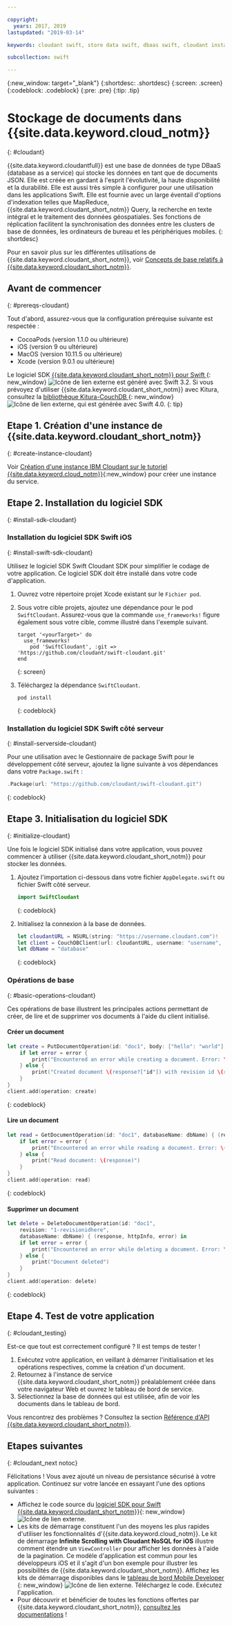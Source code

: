 ```yaml
---

copyright:
  years: 2017, 2019
lastupdated: "2019-03-14"

keywords: cloudant swift, store data swift, dbaas swift, cloudant instance swift, initialize sdk swift, create document swift, read document swift, delete document swift

subcollection: swift

---
```


{:new_window: target="_blank"}
{:shortdesc: .shortdesc}
{:screen: .screen}
{:codeblock: .codeblock}
{:pre: .pre}
{:tip: .tip}

# Stockage de documents dans {{site.data.keyword.cloud_notm}}
{: #cloudant}

{{site.data.keyword.cloudantfull}} est une base de données de type DBaaS (database as a service) qui stocke les données en tant que de documents JSON. Elle est créée en gardant à l'esprit l'évolutivité, la haute disponibilité et la durabilité. Elle est aussi très simple à configurer pour une utilisation dans les applications Swift. Elle est fournie avec un large éventail d'options d'indexation telles que MapReduce, {{site.data.keyword.cloudant_short_notm}} Query, la recherche en texte intégral et le traitement des données géospatiales. Ses fonctions de réplication facilitent la synchronisation des données entre les clusters de base de données, les ordinateurs de bureau et les périphériques
mobiles. 
{: shortdesc}

Pour en savoir plus sur les différentes utilisations de {{site.data.keyword.cloudant_short_notm}}, voir [Concepts de base relatifs à {{site.data.keyword.cloudant_short_notm}}](/docs/services/Cloudant/basics?topic=cloudant-ibm-cloudant-basics#cloudant-nosql-db-basics).

## Avant de commencer
{: #prereqs-cloudant}

Tout d'abord, assurez-vous que la configuration prérequise suivante est respectée :
 * CocoaPods (version 1.1.0 ou ultérieure)
 * iOS (version 9 ou ultérieure)
 * MacOS (version 10.11.5 ou ultérieure)
 * Xcode (version 9.0.1 ou ultérieure)

Le logiciel SDK [{{site.data.keyword.cloudant_short_notm}} pour Swift ](https://github.com/cloudant/swift-cloudant){: new_window} ![Icône de lien externe](../../icons/launch-glyph.svg "Icône de lien externe") est généré avec Swift 3.2. Si vous prévoyez d'utiliser {{site.data.keyword.cloudant_short_notm}} avec Kitura, consultez la [bibliothèque Kitura-CouchDB ](https://github.com/IBM-Swift/Kitura-CouchDB){: new_window} ![Icône de lien externe](../../icons/launch-glyph.svg "Icône de lien externe"), qui est générée avec Swift 4.0.
{: tip}

## Etape 1. Création d'une instance de {{site.data.keyword.cloudant_short_notm}}
{: #create-instance-cloudant}

Voir [Création d'une instance IBM Cloudant sur le tutoriel {{site.data.keyword.cloud_notm}}](/docs/services/Cloudant/tutorials?topic=cloudant-creating-an-ibm-cloudant-instance-on-ibm-cloud#creating-an-ibm-cloudant-instance-on-ibm-cloud){:new_window} pour créer une instance du service.

## Etape 2. Installation du logiciel SDK
{: #install-sdk-cloudant}

### Installation du logiciel SDK Swift iOS
{: #install-swift-sdk-cloudant}

Utilisez le logiciel SDK Swift Cloudant SDK pour simplifier le codage de votre application. Ce logiciel SDK doit être installé dans votre code d'application.

1. Ouvrez votre répertoire projet Xcode existant sur le `Fichier pod`.
2. Sous votre cible projets, ajoutez une dépendance pour le pod `SwiftCloudant`. Assurez-vous que la commande `use_frameworks!` figure également sous votre cible, comme illustré dans l'exemple suivant.
    ```
    target '<yourTarget>' do
      use_frameworks!
        pod 'SwiftCloudant', :git => 'https://github.com/cloudant/swift-cloudant.git'
    end
    ```
    {: screen}

3. Téléchargez la dépendance `SwiftCloudant`.
    ```
    pod install
    ```
    {: codeblock}

### Installation du logiciel SDK Swift côté serveur
{: #install-serverside-cloudant}

Pour une utilisation avec le Gestionnaire de package Swift pour le développement côté serveur, ajoutez la ligne suivante à vos dépendances dans votre `Package.swift` :
```swift
.Package(url: "https://github.com/cloudant/swift-cloudant.git")
```
{: codeblock}

## Etape 3. Initialisation du logiciel SDK
{: #initialize-cloudant}

Une fois le logiciel SDK initialisé dans votre application, vous pouvez commencer à utiliser {{site.data.keyword.cloudant_short_notm}} pour stocker les données.

1.  Ajoutez l'importation ci-dessous dans votre fichier `AppDelegate.swift` ou fichier Swift côté serveur.
    ```swift
    import SwiftCloudant
    ```
    {: codeblock}

2. Initialisez la connexion à la base de données.
    ```swift
    let cloudantURL = NSURL(string: "https://username.cloudant.com")!
    let client = CouchDBClient(url: cloudantURL, username: "username", password: "password")
    let dbName = "database"
    ```
    {: codeblock}

### Opérations de base
{: #basic-operations-cloudant}

Ces opérations de base illustrent les principales actions permettant de créer, de lire et de supprimer vos documents à l'aide du client initialisé.

#### Créer un document
```swift
let create = PutDocumentOperation(id: "doc1", body: ["hello": "world"], databaseName: dbName) {(response, httpInfo, error) in
    if let error = error {
        print("Encountered an error while creating a document. Error: \(error)")
    } else {
        print("Created document \(response?["id"]) with revision id \(response?["rev"])")
    }
}
client.add(operation: create)
```
{: codeblock}

#### Lire un document
```swift
let read = GetDocumentOperation(id: "doc1", databaseName: dbName) { (response, httpInfo, error) in
    if let error = error {
        print("Encountered an error while reading a document. Error: \(error)")
    } else {
        print("Read document: \(response)")
    }   
}
client.add(operation: read)
```
{: codeblock}

#### Supprimer un document
```swift
let delete = DeleteDocumentOperation(id: "doc1",
    revision: "1-revisionidhere",
    databaseName: dbName) { (response, httpInfo, error) in
    if let error = error {
        print("Encountered an error while deleting a document. Error: \(error)")
    } else {
        print("Document deleted")
    }   
}
client.add(operation: delete)
```
{: codeblock}

## Etape 4. Test de votre application
{: #cloudant_testing}

Est-ce que tout est correctement configuré ? Il est temps de tester !

1. Exécutez votre application, en veillant à démarrer l'initialisation et les opérations respectives, comme la création d'un document.
2. Retournez à l'instance de service {{site.data.keyword.cloudant_short_notm}} préalablement créée dans votre navigateur Web et ouvrez le tableau de bord de service.
3. Sélectionnez la base de données qui est utilisée, afin de voir les documents dans le tableau de bord.

Vous rencontrez des problèmes ? Consultez la section [Référence d'API {{site.data.keyword.cloudant_short_notm}}](/docs/services/Cloudant/api?topic=cloudant-ibm-cloudant-basics#api-reference-overview).

## Etapes suivantes
{: #cloudant_next notoc}

Félicitations ! Vous avez ajouté un niveau de persistance sécurisé à votre application. Continuez sur votre lancée en essayant l'une des options suivantes :

* Affichez le code source du [logiciel SDK pour Swift {{site.data.keyword.cloudant_short_notm}}](https://github.com/cloudant/swift-cloudant){: new_window} ![Icône de lien externe](../../icons/launch-glyph.svg "Icône de lien externe").
* Les kits de démarrage constituent l'un des moyens les plus rapides d'utiliser les fonctionnalités d'{{site.data.keyword.cloud_notm}}. Le kit de démarrage **Infinite Scrolling with Cloudant NoSQL for iOS** illustre comment étendre un `ViewController` pour afficher les données à l'aide de la pagination. Ce modèle d'application est commun pour les développeurs iOS et il s'agit d'un bon exemple pour illustrer les possibilités de {{site.data.keyword.cloudant_short_notm}}. Affichez les kits de démarrage disponibles dans le [tableau de bord Mobile Developer ](https://cloud.ibm.com/developer/mobile/dashboard){: new_window} ![Icône de lien externe](../../icons/launch-glyph.svg "Icône de lien externe"). Téléchargez le code. Exécutez l'application.
* Pour découvrir et bénéficier de toutes les fonctions offertes par {{site.data.keyword.cloudant_short_notm}}, [consultez les documentations](/docs/services/Cloudant?topic=cloudant-ibm-cloudant-basics#ibm-cloudant-basics) !
